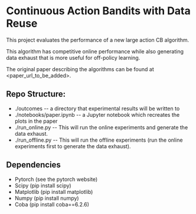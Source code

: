# Continuous Action Bandits with Data Reuse

This project evaluates the performance of a new large action CB algorithm.

This algorithm has competitive online performance while also generating data exhaust that is more useful for off-policy learning.

The original paper describing the algorithms can be found at <paper_url_to_be_added>.

## Repo Structure:

+ ./outcomes -- a directory that experimental results will be written to
+ ./notebooks/paper.ipynb -- a Jupyter notebook which recreates the plots in the paper
+ ./run_online.py -- This will run the online experiments and generate the data exhaust.
+ ./run_offline.py -- This will run the offline experiments (run the online experiments first to generate the data exhaust).

## Dependencies
+ Pytorch    (see the pytorch website)
+ Scipy      (pip install scipy)
+ Matplotlib (pip install matplotlib)
+ Numpy      (pip install numpy)
+ Coba       (pip install coba==6.2.6)
